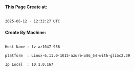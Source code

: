 
   
#### This Page Create at:

```bash

2025-06-12 - 12:32:27 UTC

```

#### Create By Machine:

```bash

Host Name : fv-az1047-956

platform  : Linux-6.11.0-1015-azure-x86_64-with-glibc2.39

Ip Local  : 10.1.0.167

```

